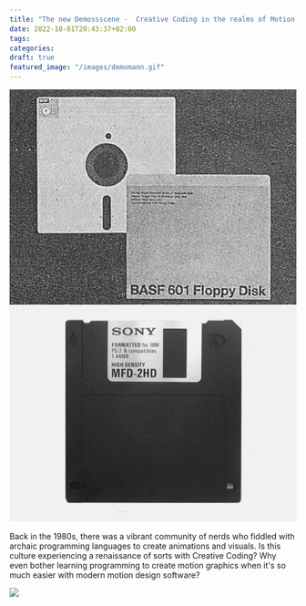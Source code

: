 ```yaml
---
title: "The new Demossscene -  Creative Coding in the realms of Motion Design"
date: 2022-10-01T20:43:37+02:00
tags:
categories:
draft: true
featured_image: "/images/demomann.gif"
---
```


<img src="./floppy.jpg">
<img src="./diskette.jpg">

Back in the 1980s, there was a vibrant community of nerds who fiddled with archaic programming languages to create animations and visuals. Is this culture experiencing a renaissance of sorts with Creative Coding? Why even bother learning programming to create motion graphics when it's so much easier with modern motion design software?

<img src="/images/input_output.png">